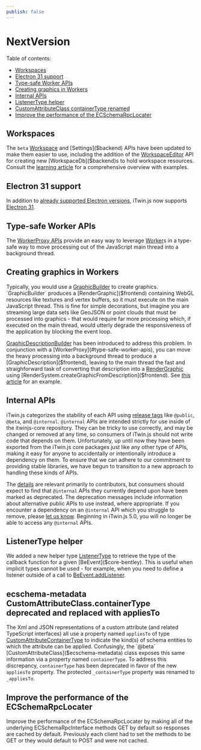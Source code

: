 ```yaml
---
publish: false
---
```


# NextVersion

Table of contents:

- [Workspaces](#workspaces)
- [Electron 31 support](#electron-31-support)
- [Type-safe Worker APIs](#type-safe-worker-apis)
- [Creating graphics in Workers](#creating-graphics-in-workers)
- [Internal APIs](#internal-apis)
- [ListenerType helper](#listenertype-helper)
- [CustomAttributeClass containerType renamed](#customattributeclass-containertype-renamed)
- [Improve the performance of the ECSchemaRpcLocater](#improve-the-performance-of-the-ecschemarpclocater)

## Workspaces

The `beta` [Workspace]($backend) and [Settings]($backend) APIs have been updated to make them easier to use, including the addition of the [WorkspaceEditor]($backend) API for creating new [WorkspaceDb]($backend)s to hold workspace resources. Consult the [learning article](../learning/backend/Workspace) for a comprehensive overview with examples.

## Electron 31 support

In addition to [already supported Electron versions](../learning/SupportedPlatforms.md#electron), iTwin.js now supports [Electron 31](https://www.electronjs.org/blog/electron-31-0).

## Type-safe Worker APIs

The [WorkerProxy APIs](../learning/frontend/WorkerProxy.md) provide an easy way to leverage [Worker](https://developer.mozilla.org/en-US/docs/Web/API/Worker)s in a type-safe way to move processing out of the JavaScript main thread into a background thread.

## Creating graphics in Workers

Typically, you would use a [GraphicBuilder]($frontend) to create graphics. `GraphicBuilder` produces a [RenderGraphic]($frontend) containing WebGL resources like textures and vertex buffers, so it must execute on the main JavaScript thread. This is fine for simple decorations, but imagine you are streaming large data sets like GeoJSON or point clouds that must be processed into graphics - that would require far more processing which, if executed on the main thread, would utterly degrade the responsiveness of the application by blocking the event loop.

[GraphicDescriptionBuilder]($frontend) has been introduced to address this problem. In conjunction with a [WorkerProxy](#type-safe-worker-apis), you can move the heavy processing into a background thread to produce a [GraphicDescription]($frontend), leaving to the main thread the fast and straighforward task of converting that description into a [RenderGraphic]($frontend) using [RenderSystem.createGraphicFromDescription]($frontend). See [this article](../learning/frontend/WorkerProxy.md) for an example.

## Internal APIs

iTwin.js categorizes the stability of each API using [release tags](../learning/api-support-policies.md#api-categories) like `@public`, `@beta`, and `@internal`. `@internal` APIs are intended strictly for use inside of the itwinjs-core repository. They can be tricky to use correctly, and may be changed or removed at any time, so consumers of iTwin.js should not write code that depends on them. Unfortunately, up until now they have been exported from the iTwin.js core packages just like any other type of APIs, making it easy for anyone to accidentally or intentionally introduce a dependency on them. To ensure that we can adhere to our commitment to providing stable libraries, we have begun to transition to a new approach to handling these kinds of APIs.

The [details](../learning/guidelines/release-tags-guidelines.md) are relevant primarily to contributors, but consumers should expect to find that `@internal` APIs they currently depend upon have been marked as deprecated. The deprecation messages include information about alternative public APIs to use instead, where appropriate. If you encounter a dependency on an `@internal` API which you struggle to remove, please [let us know](https://github.com/orgs/iTwin/discussions). Beginning in iTwin.js 5.0, you will no longer be able to access any `@internal` APIs.

## ListenerType helper

We added a new helper type [ListenerType]($core-bentley) to retrieve the type of the callback function for a given [BeEvent]($core-bentley). This is useful when implicit types cannot be used - for example, when you need to define a listener outside of a call to [BeEvent.addListener]($core-bentley).

## ecschema-metadata CustomAttributeClass.containerType deprecated and replaced with appliesTo

The Xml and JSON representations of a custom attribute (and related TypeScript interfaces) all use a property named `appliesTo` of type [CustomAttributeContainerType]($ecschema-metadata) to indicate the kind(s) of schema entities to which the attribute can be applied. Confusingly, the `@beta` [CustomAttributeClass]($ecschema-metadata) class exposes this same information via a property named `containerType`. To address this discrepancy, `containerType` has been deprecated in favor of the new `appliesTo` property. The protected `_containerType` property was renamed to `_appliesTo`.

## Improve the performance of the ECSchemaRpcLocater

Improve the performance of the ECSchemaRpcLocater by making all of the underlying ECSchemaRpcInterface methods GET by default so responses are cached by default. Previously each client had to set the methods to be GET or they would default to POST and were not cached.
